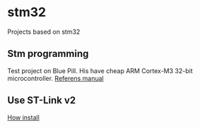 # stm32
Projects based on stm32

## Stm programming

Test project on Blue Pill. 
His have cheap ARM Cortex-M3 32-bit microcontroller.
[Referens manual](https://github.com/Xelisale/stm32/stm32f103c8t6_reference_manual.pdf)

## Use ST-Link v2
    
[How install](https://freeelectron.ro/installing-st-link-v2-to-flash-stm32-targets-on-linux/)
